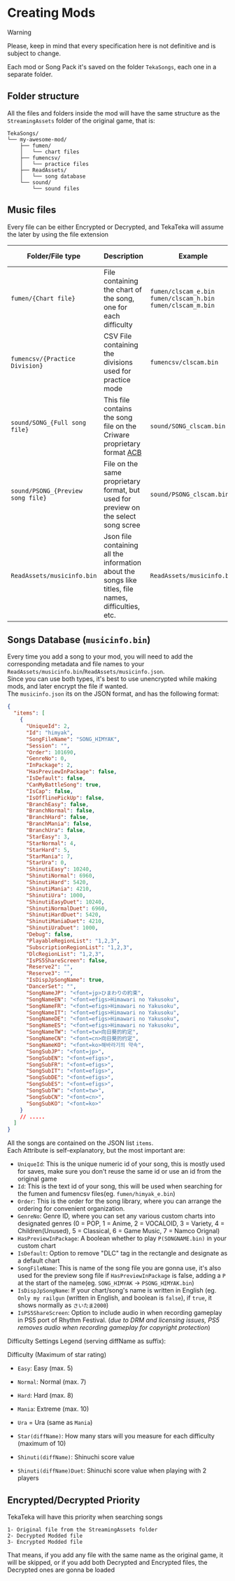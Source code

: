 # Creating Mods

> [!WARNING]
> Please, keep in mind that every specification here is not definitive and is subject to change.

Each mod or Song Pack it's saved on the folder `TekaSongs`, each one in a separate folder.

## Folder structure

All the files and folders inside the mod will have the same structure as the `StreamingAssets` folder of the original game, that is:

```
TekaSongs/
└── my-awesome-mod/
    ├── fumen/
    │   └── chart files
    ├── fumencsv/
    │   └── practice files
    ├── ReadAssets/
    │   └── song database
    └── sound/
        └── sound files
```

## Music files

Every file can be either Encrypted or Decrypted, and TekaTeka will assume the later by using the file extension

| Folder/File type                  | Description                                                                                                                                            | Example                                                        | Encrypted Extension | Decrypted Extension |
| --------------------------------- | ------------------------------------------------------------------------------------------------------------------------------------------------------ | -------------------------------------------------------------- | ------------------- | ------------------- |
| `fumen/{Chart file}`              | File containing the chart of the song, one for each difficulty                                                                                         | `fumen/clscam_e.bin` `fumen/clscam_h.bin` `fumen/clscam_m.bin` | `*.bin`             | `*.fumen`           |
| `fumencsv/{Practice Division}`    | CSV File containing the divisions used for practice mode                                                                                               | `fumencsv/clscam.bin`                                          | `*.bin`             | `*.csv`             |
| `sound/SONG_{Full song file}`     | This file contains the song file on the Criware proprietary format [ACB](https://game.criware.jp/manual/native/adx2_en/latest/criatom_basics_acb.html) | `sound/SONG_clscam.bin`                                        | `*.bin`             | `*.acb`             |
| `sound/PSONG_{Preview song file}` | File on the same proprietary format, but used for preview on the select song scree                                                                     | `sound/PSONG_clscam.bin`                                       | `*.bin`             | `*.acb`             |
| `ReadAssets/musicinfo.bin`        | Json file containing all the information about the songs like titles, file names, difficulties, etc.                                                   | `ReadAssets/musicinfo.bin`                                     | `musicinfo.bin`     | `musicinfo.json`    |

## Songs Database (`musicinfo.bin`)

Every time you add a song to your mod, you will need to add the corresponding metadata and file names to your `ReadAssets/musicinfo.bin`/`ReadAssets/musicinfo.json`. \
Since you can use both types, it's best to use unencrypted while making mods, and later encrypt the file if wanted. \
The `musicinfo.json` its on the JSON format, and has the following format:

```json
{
  "items": [
    {
      "UniqueId": 2,
      "Id": "himyak",
      "SongFileName": "SONG_HIMYAK",
      "Session": "",
      "Order": 101690,
      "GenreNo": 0,
      "InPackage": 2,
      "HasPreviewInPackage": false,
      "IsDefault": false,
      "CanMyBattleSong": true,
      "IsCap": false,
      "IsOfflinePickUp": false,
      "BranchEasy": false,
      "BranchNormal": false,
      "BranchHard": false,
      "BranchMania": false,
      "BranchUra": false,
      "StarEasy": 3,
      "StarNormal": 4,
      "StarHard": 5,
      "StarMania": 7,
      "StarUra": 0,
      "ShinutiEasy": 10240,
      "ShinutiNormal": 6960,
      "ShinutiHard": 5420,
      "ShinutiMania": 4210,
      "ShinutiUra": 1000,
      "ShinutiEasyDuet": 10240,
      "ShinutiNormalDuet": 6960,
      "ShinutiHardDuet": 5420,
      "ShinutiManiaDuet": 4210,
      "ShinutiUraDuet": 1000,
      "Debug": false,
      "PlayableRegionList": "1,2,3",
      "SubscriptionRegionList": "1,2,3",
      "DlcRegionList": "1,2,3",
      "IsPS5ShareScreen": false,
      "Reserve2": "",
      "Reserve3": "",
      "IsDispJpSongName": true,
      "DancerSet": "",
      "SongNameJP": "<font=jp>ひまわりの約束",
      "SongNameEN": "<font=efigs>Himawari no Yakusoku",
      "SongNameFR": "<font=efigs>Himawari no Yakusoku",
      "SongNameIT": "<font=efigs>Himawari no Yakusoku",
      "SongNameDE": "<font=efigs>Himawari no Yakusoku",
      "SongNameES": "<font=efigs>Himawari no Yakusoku",
      "SongNameTW": "<font=tw>向日葵的約定",
      "SongNameCN": "<font=cn>向日葵的约定",
      "SongNameKO": "<font=ko>해바라기의 약속",
      "SongSubJP": "<font=jp>",
      "SongSubEN": "<font=efigs>",
      "SongSubFR": "<font=efigs>",
      "SongSubIT": "<font=efigs>",
      "SongSubDE": "<font=efigs>",
      "SongSubES": "<font=efigs>",
      "SongSubTW": "<font=tw>",
      "SongSubCN": "<font=cn>",
      "SongSubKO": "<font=ko>"
    }
    // .....
  ]
}
```

All the songs are contained on the JSON list `items`.\
Each Attribute is self-explanatory, but the most important are:

- `UniqueId`: This is the unique numeric id of your song, this is mostly used for saves, make sure you don't reuse the same id or use an id from the original game
- `Id`: This is the text id of your song, this will be used when searching for the fumen and fumencsv files(eg. `fumen/himyak_e.bin`)
- `Order`: This is the order for the song library, where you can arrange the ordering for convenient organization.
- `GenreNo`: Genre ID, where you can set any various custom charts into designated genres (0 = POP, 1 = Anime, 2 = VOCALOID, 3 = Variety, 4 = Children(Unused), 5 = Classical, 6 = Game Music, 7 = Namco Orignal)
- `HasPreviewInPackage`: A boolean whether to play `P(SONGNAME.bin)` in your custom chart
- `IsDefault`: Option to remove "DLC" tag in the rectangle and designate as a default chart
- `SongFileName`: This is name of the song file you are gonna use, it's also used for the preview song file if `HasPreviewInPackage` is false, adding a `P` at the start of the name(eg. `SONG_HIMYAK` -> `PSONG_HIMYAK.bin`)
- `IsDispJpSongName`: If your chart/song's name is written in English (eg. `Only my railgun` (written in English, and boolean is `false`), if `true`, it shows normally as `さいたま2000`)
- `IsPS5ShareScreen`: Option to include audio in when recording gameplay in PS5 port of Rhythm Festival. (_due to DRM and licensing issues, PS5 removes audio when recording gameplay for copyright protection_)

Difficulty Settings
Legend (serving diffName as suffix):

Difficulty (Maximum of star rating)
- `Easy`: Easy (max. 5)
- `Normal`: Normal (max. 7)
- `Hard`: Hard (max. 8)
- `Mania`: Extreme (max. 10)
- `Ura` = Ura (same as `Mania`)

- `Star(diffName)`: How many stars will you measure for each difficulty (maximum of 10)
- `Shinuti(diffName)`: Shinuchi score value
- `Shinuti(diffName)Duet`: Shinuchi score value when playing with 2 players

## Encrypted/Decrypted Priority

TekaTeka will have this priority when searching songs

```
1- Original file from the StreamingAssets folder
2- Decrypted Modded file
3- Encrypted Modded file
```

That means, if you add any file with the same name as the original game, it will be skipped, or if you add both Decrypted and Encrypted files, the Decrypted ones are gonna be loaded
